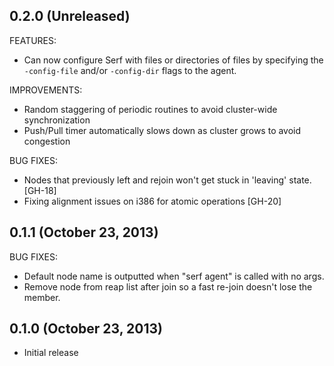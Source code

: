 ## 0.2.0 (Unreleased)

FEATURES:

  * Can now configure Serf with files or directories of files by specifying
    the `-config-file` and/or `-config-dir` flags to the agent.

IMPROVEMENTS:

  * Random staggering of periodic routines to avoid cluster-wide
    synchronization
  * Push/Pull timer automatically slows down as cluster grows to avoid
    congestion

BUG FIXES:

  * Nodes that previously left and rejoin won't get stuck in 'leaving' state.
    [GH-18]
  * Fixing alignment issues on i386 for atomic operations [GH-20]

## 0.1.1 (October 23, 2013)

BUG FIXES:

  * Default node name is outputted when "serf agent" is called with no args.
  * Remove node from reap list after join so a fast re-join doesn't lose the
    member.

## 0.1.0 (October 23, 2013)

* Initial release
